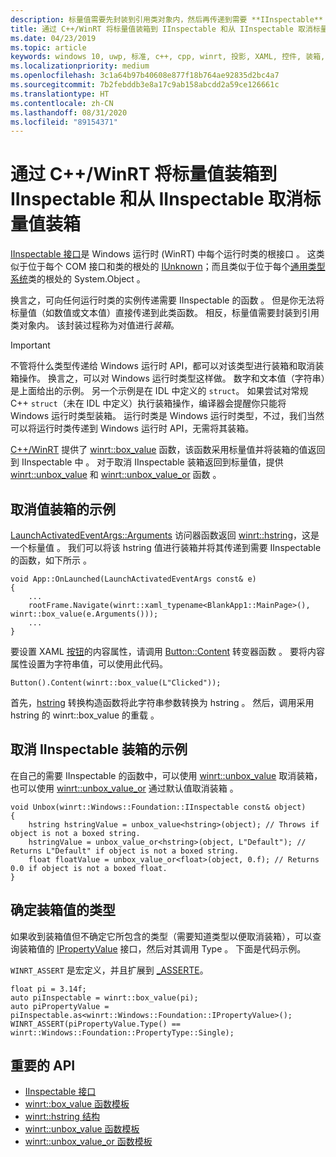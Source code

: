 ```yaml
---
description: 标量值需要先封装到引用类对象内，然后再传递到需要 **IInspectable** 的函数。 该封装过程称为对值进行*装箱*。
title: 通过 C++/WinRT 将标量值装箱到 IInspectable 和从 IInspectable 取消标量值装箱
ms.date: 04/23/2019
ms.topic: article
keywords: windows 10, uwp, 标准, c++, cpp, winrt, 投影, XAML, 控件, 装箱, 标量, 值
ms.localizationpriority: medium
ms.openlocfilehash: 3c1a64b97b40608e877f18b764ae92835d2bc4a7
ms.sourcegitcommit: 7b2febddb3e8a17c9ab158abcdd2a59ce126661c
ms.translationtype: HT
ms.contentlocale: zh-CN
ms.lasthandoff: 08/31/2020
ms.locfileid: "89154371"
---
```

# <a name="boxing-and-unboxing-scalar-values-to-iinspectable-with-cwinrt"></a>通过 C++/WinRT 将标量值装箱到 IInspectable 和从 IInspectable 取消标量值装箱
 
[IInspectable 接口](/windows/desktop/api/inspectable/nn-inspectable-iinspectable)是 Windows 运行时 (WinRT) 中每个运行时类的根接口  。 这类似于位于每个 COM 接口和类的根处的 [IUnknown](/windows/desktop/api/unknwn/nn-unknwn-iunknown)；而且类似于位于每个[通用类型系统](/dotnet/standard/base-types/common-type-system)类的根处的 System.Object   。

换言之，可向任何运行时类的实例传递需要 IInspectable 的函数  。 但是你无法将标量值（如数值或文本值）直接传递到此类函数。 相反，标量值需要封装到引用类对象内。 该封装过程称为对值进行*装箱*。

> [!IMPORTANT]
> 不管将什么类型传递给 Windows 运行时 API，都可以对该类型进行装箱和取消装箱操作。 换言之，可以对 Windows 运行时类型这样做。 数字和文本值（字符串）是上面给出的示例。 另一个示例是在 IDL 中定义的 `struct`。 如果尝试对常规 C++ `struct`（未在 IDL 中定义）执行装箱操作，编译器会提醒你只能将 Windows 运行时类型装箱。 运行时类是 Windows 运行时类型，不过，我们当然可以将运行时类传递到 Windows 运行时 API，无需将其装箱。

[C++/WinRT](./intro-to-using-cpp-with-winrt.md) 提供了 [winrt::box_value](/uwp/cpp-ref-for-winrt/box-value) 函数，该函数采用标量值并将装箱的值返回到 IInspectable 中   。 对于取消 IInspectable 装箱返回到标量值，提供 [winrt::unbox_value](/uwp/cpp-ref-for-winrt/unbox-value) 和 [winrt::unbox_value_or](/uwp/cpp-ref-for-winrt/unbox-value-or) 函数    。

## <a name="examples-of-boxing-a-value"></a>取消值装箱的示例
[LaunchActivatedEventArgs::Arguments](/uwp/api/windows.applicationmodel.activation.launchactivatedeventargs.Arguments) 访问器函数返回 [winrt::hstring](/uwp/cpp-ref-for-winrt/hstring)，这是一个标量值   。 我们可以将该 hstring 值进行装箱并将其传递到需要 IInspectable 的函数，如下所示   。

```cppwinrt
void App::OnLaunched(LaunchActivatedEventArgs const& e)
{
    ...
    rootFrame.Navigate(winrt::xaml_typename<BlankApp1::MainPage>(), winrt::box_value(e.Arguments()));
    ...
}
```

要设置 XAML [按钮](/uwp/api/windows.ui.xaml.controls.button)的内容属性，请调用 [Button::Content](/uwp/api/windows.ui.xaml.controls.contentcontrol.content?) 转变器函数   。 要将内容属性设置为字符串值，可以使用此代码。

```cppwinrt
Button().Content(winrt::box_value(L"Clicked"));
```

首先，[hstring](/uwp/cpp-ref-for-winrt/hstring) 转换构造函数将此字符串参数转换为 hstring   。 然后，调用采用 hstring 的 winrt::box_value 的重载   。

## <a name="examples-of-unboxing-an-iinspectable"></a>取消 IInspectable 装箱的示例
在自己的需要 IInspectable 的函数中，可以使用 [winrt::unbox_value](/uwp/cpp-ref-for-winrt/unbox-value) 取消装箱，也可以使用 [winrt::unbox_value_or](/uwp/cpp-ref-for-winrt/unbox-value-or) 通过默认值取消装箱    。

```cppwinrt
void Unbox(winrt::Windows::Foundation::IInspectable const& object)
{
    hstring hstringValue = unbox_value<hstring>(object); // Throws if object is not a boxed string.
    hstringValue = unbox_value_or<hstring>(object, L"Default"); // Returns L"Default" if object is not a boxed string.
    float floatValue = unbox_value_or<float>(object, 0.f); // Returns 0.0 if object is not a boxed float.
}
```

## <a name="determine-the-type-of-a-boxed-value"></a>确定装箱值的类型
如果收到装箱值但不确定它所包含的类型（需要知道类型以便取消装箱），可以查询装箱值的 [IPropertyValue](/uwp/api/windows.foundation.ipropertyvalue) 接口，然后对其调用 Type   。 下面是代码示例。

`WINRT_ASSERT` 是宏定义，并且扩展到 [_ASSERTE](/cpp/c-runtime-library/reference/assert-asserte-assert-expr-macros)。

```cppwinrt
float pi = 3.14f;
auto piInspectable = winrt::box_value(pi);
auto piPropertyValue = piInspectable.as<winrt::Windows::Foundation::IPropertyValue>();
WINRT_ASSERT(piPropertyValue.Type() == winrt::Windows::Foundation::PropertyType::Single);
```

## <a name="important-apis"></a>重要的 API
* [IInspectable 接口](/windows/desktop/api/inspectable/nn-inspectable-iinspectable)
* [winrt::box_value 函数模板](/uwp/cpp-ref-for-winrt/box-value)
* [winrt::hstring 结构](/uwp/cpp-ref-for-winrt/hstring)
* [winrt::unbox_value 函数模板](/uwp/cpp-ref-for-winrt/unbox-value)
* [winrt::unbox_value_or 函数模板](/uwp/cpp-ref-for-winrt/unbox-value-or)